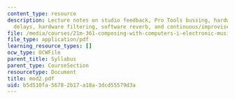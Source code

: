 ```yaml
---
content_type: resource
description: Lecture notes on studio feedback, Pro Tools bussing, hardware and software
  delays, hardware filtering, software reverb, and continuous/improvised structure.
file: /media/courses/21m-361-composing-with-computers-i-electronic-music-composition-spring-2008/b5d510fa56782b17a18a3dcd55579d3a_mod2.pdf
file_type: application/pdf
learning_resource_types: []
ocw_type: OCWFile
parent_title: Syllabus
parent_type: CourseSection
resourcetype: Document
title: mod2.pdf
uid: b5d510fa-5678-2b17-a18a-3dcd55579d3a
---
```

